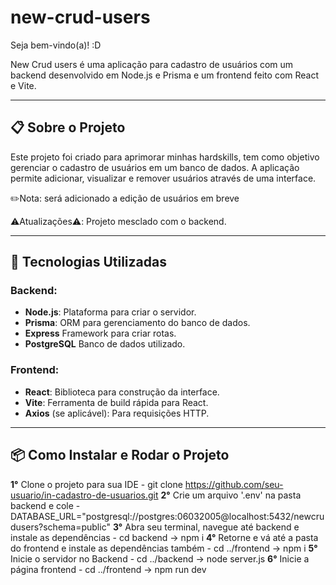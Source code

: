 # new-crud-users
Seja bem-vindo(a)! :D

New Crud users é uma aplicação para cadastro de usuários com um backend desenvolvido em Node.js e Prisma 
e um frontend feito com React e Vite.

---

## **📋 Sobre o Projeto**

Este projeto foi criado para aprimorar minhas hardskills, tem como objetivo gerenciar o cadastro de usuários em um banco de dados. A aplicação permite adicionar, visualizar e remover usuários através de uma interface.  

✏️Nota: será adicionado a edição de usuários em breve

⚠️Atualizações⚠️: Projeto mesclado com o backend.

---
## **🚀 Tecnologias Utilizadas**

### **Backend:**
- **Node.js**: Plataforma para criar o servidor.
- **Prisma**: ORM para gerenciamento do banco de dados.
- **Express** Framework para criar rotas.
- **PostgreSQL** Banco de dados utilizado.

### **Frontend:**
- **React**: Biblioteca para construção da interface.
- **Vite**: Ferramenta de build rápida para React.
- **Axios** (se aplicável): Para requisições HTTP.

---

## **📦 Como Instalar e Rodar o Projeto**
**1°** Clone o projeto para sua IDE - git clone https://github.com/seu-usuario/in-cadastro-de-usuarios.git
**2°** Crie um arquivo '.env' na pasta backend e cole - DATABASE_URL="postgresql://postgres:06032005@localhost:5432/newcrudusers?schema=public"
**3°** Abra seu terminal, navegue até backend e instale as dependências - cd backend -> npm i 
**4°** Retorne e vá até a pasta do frontend e instale as dependências também - cd ../frontend -> npm i 
**5°** Inicie o servidor no Backend - cd ../backend -> node server.js 
**6°** Inicie a página frontend - cd ../frontend -> npm run dev


